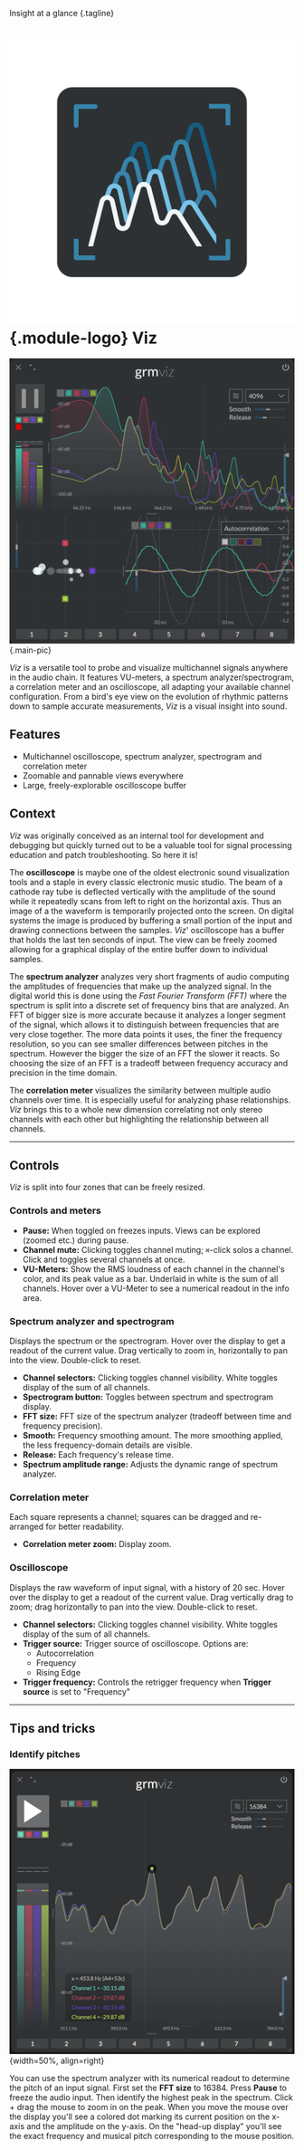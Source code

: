 Insight at a glance
{.tagline}

# ![Viz module logo](../assets/images/modules/viz/viz.svg){.module-logo} Viz

![Screenshot of the Viz module](../assets/images/modules/viz/viz.png){.main-pic}

_Viz_ is a versatile tool to probe and visualize multichannel signals anywhere in the audio chain. It features VU-meters, a spectrum analyzer/spectrogram, a correlation meter and an oscilloscope, all adapting your available channel configuration. From a bird's eye view on the evolution of rhythmic patterns down to sample accurate measurements, _Viz_ is a visual insight into sound.

## Features

- Multichannel oscilloscope, spectrum analyzer, spectrogram and correlation meter
- Zoomable and pannable views everywhere
- Large, freely-explorable oscilloscope buffer

## Context

_Viz_ was originally conceived as an internal tool for development and debugging but quickly turned out to be a valuable tool for signal processing education and patch troubleshooting. So here it is!

<!-- TODO rework this part: -->

The **oscilloscope** is maybe one of the oldest electronic sound visualization tools and a staple in every classic electronic music studio. The beam of a cathode ray tube is deflected vertically with the amplitude of the sound while it repeatedly scans from left to right on the horizontal axis. Thus an image of a the waveform is temporarily projected onto the screen. On digital systems the image is produced by buffering a small portion of the input and drawing connections between the samples. _Viz_' oscilloscope has a buffer that holds the last ten seconds of input. The view can be freely zoomed allowing for a graphical display of the entire buffer down to individual samples.

The **spectrum analyzer** analyzes very short fragments of audio computing the amplitudes of frequencies that make up the analyzed signal. In the digital world this is done using the _Fast Fourier Transform (FFT)_ where the spectrum is split into a discrete set of frequency bins that are analyzed. An FFT of bigger size is more accurate because it analyzes a longer segment of the signal, which allows it to distinguish between frequencies that are very close together. The more data points it uses, the finer the frequency resolution, so you can see smaller differences between pitches in the spectrum. However the bigger the size of an FFT the slower it reacts. So choosing the size of an FFT is a tradeoff between frequency accuracy and precision in the time domain.

<!-- TODO explain how correlation meter works -->

The **correlation meter** visualizes the similarity between multiple audio channels over time. It is especially useful for analyzing phase relationships. _Viz_ brings this to a whole new dimension correlating not only stereo channels with each other but highlighting the relationship between all channels.

---

## Controls

_Viz_ is split into four zones that can be freely resized.

### Controls and meters

- **Pause:** When toggled on freezes inputs. Views can be explored (zoomed etc.) during pause.
- **Channel mute:** Clicking toggles channel muting;  `⌘`-click solos a channel. Click and toggles several channels at once.
- **VU-Meters:** Show the RMS loudness of each channel in the channel's color, and its peak value as a bar. Underlaid in white is the sum of all channels. Hover over a VU-Meter to see a numerical readout in the info area.

### Spectrum analyzer and spectrogram

Displays the spectrum or the spectrogram. Hover over the display to get a readout of the current value. Drag vertically to zoom in, horizontally to pan into the view. Double-click to reset. 

- **Channel selectors:** Clicking toggles channel visibility. White toggles display of the sum of all channels.
- **Spectrogram button:** Toggles between spectrum and spectrogram display.
- **FFT size:** FFT size of the spectrum analyzer (tradeoff between time and frequency precision).
- **Smooth:** Frequency smoothing amount. The more smoothing applied, the less frequency-domain details are visible.
- **Release:** Each frequency's release time.
- **Spectrum amplitude range:** Adjusts the dynamic range of spectrum analyzer.

### Correlation meter

Each square represents a channel; squares can be dragged and re-arranged for better readability.

- **Correlation meter zoom:** Display zoom.

### Oscilloscope

Displays the raw waveform of input signal, with a history of 20 sec. Hover over the display to get a readout of the current value. Drag vertically drag to zoom; drag horizontally to pan into the view. Double-click to reset.

<!-- TODO: explain better each trigger source + rising edge threshold -->

- **Channel selectors:** Clicking toggles channel visibility. White toggles display of the sum of all channels.
- **Trigger source:** Trigger source of oscilloscope. Options are:
    - Autocorrelation
    <!-- TODO with bar + pitch -->
    - Frequency
    - Rising Edge
- **Trigger frequency:** Controls the retrigger frequency when **Trigger source** is set to "Frequency"

---

## Tips and tricks

### Identify pitches

![A screenshot showing Viz closing in on a peak](../assets/images/modules/viz/viz-tips-peak.png){width=50%, align=right}

You can use the spectrum analyzer with its numerical readout to determine the pitch of an input signal. First set the **FFT size** to 16384. Press **Pause** to freeze the audio input. Then identify the highest peak in the spectrum. Click + drag the mouse to zoom in on the peak. When you move the mouse over the display you'll see a colored dot marking its current position on the x-axis and the amplitude on the y-axis. On the "head-up display" you'll see the exact frequency and musical pitch corresponding to the mouse position.
